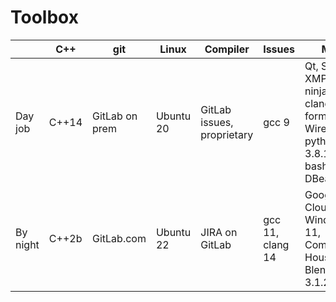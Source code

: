# Toolbox
| | C++ | git | Linux | Compiler | Issues | Misc |
| --- | --- | --- | --- | --- | --- | --- |
| Day job | C++14 | GitLab on prem | Ubuntu 20 | GitLab issues, proprietary | gcc 9 | Qt, SIP, XMPP, ninja, clang-format, Wirehshark, python 3.8.10, bash, DBeaver, vi |
| By night | C++2b | GitLab.com | Ubuntu 22 | JIRA on GitLab | gcc 11, clang 14 | Google Cloud, Windows 11, Companies House API, Blender 3.1.2 |
